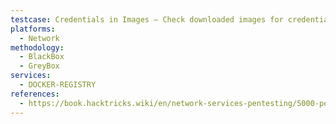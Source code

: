 ```yaml
---
testcase: Credentials in Images – Check downloaded images for credentials, API keys, or secrets (by inspecting /etc/shadow, config files, environment variables)
platforms: 
  - Network
methodology: 
  - BlackBox
  - GreyBox
services:
  - DOCKER-REGISTRY
references:
  - https://book.hacktricks.wiki/en/network-services-pentesting/5000-pentesting-docker-registry.html
---
```

